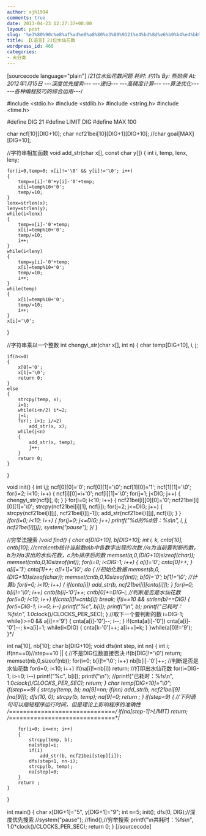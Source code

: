 ```yaml
---
author: xjh1994
comments: true
date: 2013-04-23 12:27:37+00:00
layout: post
slug: '%e3%80%90c%e8%af%ad%e8%a8%80%e3%80%9121%e4%bd%8d%e6%b0%b4%e4%bb%99%e8%8a%b1%e6%95%b0-2'
title: 【C语言】21位水仙花数
wordpress_id: 460
categories:
- 未分类
---
```


[sourcecode language="plain"]
/*21位水仙花数问题
耗时: 约11s
By: 熊勋泉
At: 2012年1月15日
---深度优先搜索---
---递归---
---高精度计算---
---算法优化---
---各种编程技巧的综合运用---*/

#include <stdio.h>
#include <stdlib.h>
#include <string.h>
#include <time.h>

#define DIG 21
#define LIMIT DIG
#define MAX 100

char ncf[10][DIG+10];
char ncf21bei[10][DIG+1][DIG+10];
//char goal[MAX][DIG+10];

//字符串相加函数
void add_str(char x[], const char y[])
{
    int i, temp, lenx, leny;

    for(i=0,temp=0; x[i]!='\0' && y[i]!='\0'; i++)
    {
        temp=x[i]-'0'+y[i]-'0'+temp;
        x[i]=temp%10+'0';
        temp/=10;
    }
    lenx=strlen(x);
    leny=strlen(y);
    while(i<lenx)
    {
    	temp=x[i]-'0'+temp;
        x[i]=temp%10+'0';
        temp/=10;
       	i++;
    }
    while(i<leny)
    {
        temp=y[i]-'0'+temp;
        x[i]=temp%10+'0';
        temp/=10;
       	i++;
    }
    while(temp)
    {
        x[i]=temp%10+'0';
        temp/=10;
        i++;
    }
    x[i]='\0';
}

//字符串乘以一个整数
int chengyi_str(char x[], int n)
{
    char temp[DIG+10], i, j;

    if(n<=0)
    {
        x[0]='0';
        x[1]='\0';
        return 0;
    }
    else
    {
        strcpy(temp, x);
        i=1;
        while(i<n/2) i*=2;
        j=i;
        for(; i>1; i/=2)
            add_str(x, x);
        while(j<n)
        {
            add_str(x, temp);
            j++;
        }
        return 0;
    }
}

void init()
{
    int i,j;
    ncf[0][0]='0';
    ncf[0][1]='\0';
    ncf[1][0]='1';
    ncf[1][1]='\0';
    for(i=2; i<10; i++)
    {
        ncf[i][0]=i+'0';
        ncf[i][1]='\0';
        for(j=1; j<DIG; j++)
        {
            chengyi_str(ncf[i], i);
        }
    }
    for(i=0; i<10; i++)
    {
        ncf21bei[i][0][0]='0';
        ncf21bei[i][0][1]='\0';
        strcpy(ncf21bei[i][1], ncf[i]);
        for(j=2; j<=DIG; j++)
        {
            strcpy(ncf21bei[i][j], ncf21bei[i][j-1]);
            add_str(ncf21bei[i][j], ncf[i]);
        }
    }
    /*for(i=0; i<10; i++)
    {
        for(j=0; j<=DIG; j++)
        printf("%d的%d倍：%s\n", i, j, ncf21bei[i][j]);
        system("pause");
    }*/
}

//穷举法搜索
/*void find()
{
    char  a[DIG+10], b[DIG+10];
    int i, k, cnta[10], cntb[10];
    //cnta\cntb统计当前数a\b中各数字出现的次数
    //a为当前要判断的数，b为对a求出的水仙花数，c为b排序后的数
    memset(a,0,(DIG+10)*sizeof(char));
    memset(cnta,0,10*sizeof(int));
    for(i=0; i<DIG-1; i++)
    {
        a[i]='0';
        cnta[0]++;
    }
    a[i]='1';
    cnta[1]++;
    a[i+1]='\0';
    do
    {
        //初始化数据
        memset(b,0,(DIG+10)*sizeof(char));
        memset(cntb,0,10*sizeof(int));
        b[0]='0';
        b[1]='\0';
        //计算b
        for(i=0; i<10; i++)
        {
            if(cnta[i])
            add_str(b, ncf21bei[i][cnta[i]]);
        }
        for(i=0; b[i]!='\0'; i++)
            cntb[b[i]-'0']++;
            cntb[0]+=DIG-i;
        //判断是否是水仙花数
        for(i=0; i<10; i++)
            if(cnta[i]!=cntb[i])
            break;
        if(i==10 && strlen(b)==DIG)
        {
        	for(i=DIG-1; i>=0; i--)
        	printf("%c", b[i]);
            printf("\n", b);
            printf("已耗时：%fs\n", 1.0*clock()/CLOCKS_PER_SEC);
        }
        //取下一个要判断的数
        i=DIG-1;
        while(i>=0 && a[i]=='9')
        {
            cnta[a[i]-'0']--;
            i--;
        }
        if(cnta[a[i]-'0'])
        cnta[a[i]-'0']--;
        k=a[i]+1;
        while(i<DIG)
        {
            cnta[k-'0']++;
            a[i++]=k;
        }
    }while(a[0]!='9');
}*/

int na[10], nb[10];
char b[DIG+10];
void dfs(int step, int nn)
{
	int i;
    if(nn==0)//step==10 ||
    {
    	//不是DIG位数直接否决
        if(b[DIG]!='\0') return;
       	memset(nb,0,sizeof(nb));
       	for(i=0; b[i]!='\0'; i++)
        	nb[b[i]-'0']++;
        //判断是否是水仙花数
		for(i=0; i<10; i++)
			if(na[i]!=nb[i])
				return;
		//打印出水仙花数
		for(i=DIG-1; i>=0; i--)
			printf("%c", b[i]);
		printf("\n");
		//printf("已耗时：%fs\n", 1.0*clock()/CLOCKS_PER_SEC);
		return;
    }
    char temp[DIG+10]="\0";
    if(step==9)
    {
    	strcpy(temp, b);
    	na[9]=nn;
    	if(nn)
    		add_str(b, ncf21bei[9][na[9]]);
    	dfs(10, 0);
    	strcpy(b, temp);
    	na[9]=0;
    	return ;
    }
    if(step<9)
    {
    	//下列语句可以缩短程序运行时间，但是理论上影响程序的准确性
    	/*==============================*/
    	if(na[step-1]>LIMIT) return;
    	/*==============================*/

    	for(i=0; i<=nn; i++)
    	{
    		strcpy(temp, b);
    		na[step]=i;
    		if(i)
    			add_str(b, ncf21bei[step][i]);
    		dfs(step+1, nn-i);
    		strcpy(b, temp);
    		na[step]=0;
    	}
    	return ;
    }
}

int main()
{
    char x[DIG+1]="5", y[DIG+1]="9";
    int n=5;
    init();
    dfs(0, DIG);//深度优先搜索
    //system("pause");
    //find();//穷举搜索
    printf("\n共耗时：%fs\n", 1.0*clock()/CLOCKS_PER_SEC);
    return 0;
}
[/sourcecode]
